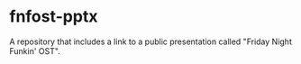 # fnfost-pptx
A repository that includes a link to a public presentation called "Friday Night Funkin' OST".
